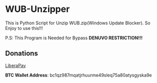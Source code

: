 # WUB-Unzipper
This is Python Script for Unzip WUB.zip(Windows Update Blocker). So Enjoy to use this!!!

P.S: This Program is Needed for Bypass **DENUVO RESTRICTION!!!**

## Donations

[LiberaPay](https://liberapay.com/RikkoMatsumatoOfficial/donate)

**BTC Wallet Address**: bc1qz987mqatjrhuurme49sleq75a80atysgyska9e
